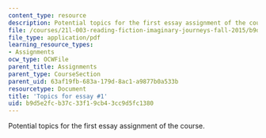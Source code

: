 ```yaml
---
content_type: resource
description: Potential topics for the first essay assignment of the course.
file: /courses/21l-003-reading-fiction-imaginary-journeys-fall-2015/b9d5e2fcb37c33f19cb43cc9d5fc1380_MIT21L_003F15_FirstEsayTop.pdf
file_type: application/pdf
learning_resource_types:
- Assignments
ocw_type: OCWFile
parent_title: Assignments
parent_type: CourseSection
parent_uid: 63af19fb-683a-179d-8ac1-a9877b0a533b
resourcetype: Document
title: 'Topics for essay #1'
uid: b9d5e2fc-b37c-33f1-9cb4-3cc9d5fc1380
---
```

Potential topics for the first essay assignment of the course.

